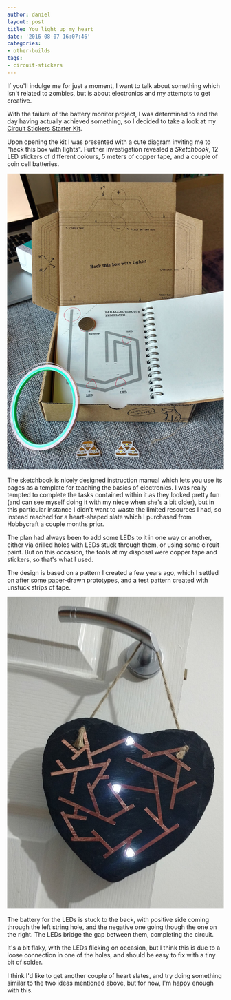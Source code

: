 ```yaml
---
author: daniel
layout: post
title: You light up my heart
date: '2016-08-07 16:07:46'
categories:
- other-builds
tags:
- circuit-stickers
---
```


If you'll indulge me for just a moment, I want to talk about something which isn't related to zombies, but is about electronics and my attempts to get creative.

With the failure of the battery monitor project, I was determined to end the day having actually achieved something, so I decided to take a look at my [Circuit Stickers Starter Kit](https://shop.pimoroni.com/products/chibi-lights-led-circuit-stickers-stem-starter-kit).

Upon opening the kit I was presented with a cute diagram inviting me to "hack this box with lights". Further investigation revealed a _Sketchbook_, 12 LED stickers of different colours, 5 meters of copper tape, and a couple of coin cell batteries.

![](/assets/img/2016/08/IMG_20160807_105810413_HDR--1-.jpg)

The sketchbook is nicely designed instruction manual which lets you use its pages as a template for teaching the basics of electronics. I was really tempted to complete the tasks contained within it as they looked pretty fun (and can see myself doing it with my niece when she's a bit older), but in this particular instance I didn't want to waste the limited resources I had, so instead reached for a heart-shaped slate which I purchased from Hobbycraft a couple months prior.

The plan had always been to add some LEDs to it in one way or another, either via drilled holes with LEDs stuck through them, or using some circuit paint. But on this occasion, the tools at my disposal were copper tape and stickers, so that's what I used.

The design is based on a pattern I created a few years ago, which I settled on after some paper-drawn prototypes, and a test pattern created with unstuck strips of tape.

![](/assets/img/2016/08/IMG_20160805_222823666--2---1-.jpg)

The battery for the LEDs is stuck to the back, with positive side coming through the left string hole, and the negative one going though the one on the right. The LEDs bridge the gap between them, completing the circuit.

It's a bit flaky, with the LEDs flicking on occasion, but I think this is due to a loose connection in one of the holes, and should be easy to fix with a tiny bit of solder.

I think I'd like to get another couple of heart slates, and try doing something similar to the two ideas mentioned above, but for now, I'm happy enough with this.

